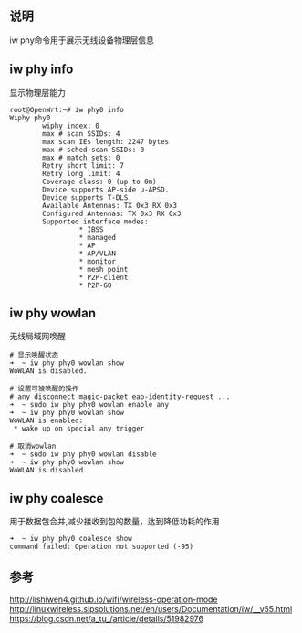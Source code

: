 ## 说明
iw phy命令用于展示无线设备物理层信息


## iw phy info
显示物理层能力

``` shell
root@OpenWrt:~# iw phy0 info
Wiphy phy0
        wiphy index: 0
        max # scan SSIDs: 4
        max scan IEs length: 2247 bytes
        max # sched scan SSIDs: 0
        max # match sets: 0
        Retry short limit: 7
        Retry long limit: 4
        Coverage class: 0 (up to 0m)
        Device supports AP-side u-APSD.
        Device supports T-DLS.
        Available Antennas: TX 0x3 RX 0x3
        Configured Antennas: TX 0x3 RX 0x3
        Supported interface modes:
                 * IBSS
                 * managed
                 * AP
                 * AP/VLAN
                 * monitor
                 * mesh point
                 * P2P-client
                 * P2P-GO
```


## iw phy wowlan
无线局域网唤醒
``` shell
# 显示唤醒状态
➜  ~ iw phy phy0 wowlan show
WoWLAN is disabled.
```

``` shell 
# 设置可被唤醒的操作
# any disconnect magic-packet eap-identity-request ...
➜  ~ sudo iw phy phy0 wowlan enable any 
➜  ~ iw phy phy0 wowlan show            
WoWLAN is enabled:
 * wake up on special any trigger
```

``` shell
# 取消wowlan
➜  ~ sudo iw phy phy0 wowlan disable
➜  ~ iw phy phy0 wowlan show        
WoWLAN is disabled.
```

## iw phy coalesce 
用于数据包合并,减少接收到包的数量，达到降低功耗的作用
``` shell
➜  ~ iw phy phy0 coalesce show
command failed: Operation not supported (-95)
```



## 参考
http://lishiwen4.github.io/wifi/wireless-operation-mode     
http://linuxwireless.sipsolutions.net/en/users/Documentation/iw/__v55.html       
https://blog.csdn.net/a_tu_/article/details/51982976      